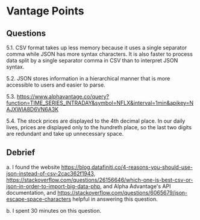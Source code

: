 # Vantage Points

## Questions

5.1. CSV format takes up less memory because it uses a single separator comma while JSON has more syntax characters. It is also faster to process data split by a single separator comma in CSV than to interpret JSON syntax.

5.2. JSON stores information in a hierarchical manner that is more accessible to users and easier to parse.

5.3. https://www.alphavantage.co/query?function=TIME_SERIES_INTRADAY&symbol=NFLX&interval=1min&apikey=NAJXWIA8D6VN6A3K

5.4. The stock prices are displayed to the 4th decimal place. In our daily lives, prices are displayed only to the hundreth place, so the last two digits are redundant and take up unnecessary space.

## Debrief

a. I found the website https://blog.datafiniti.co/4-reasons-you-should-use-json-instead-of-csv-2cac362f1943, https://stackoverflow.com/questions/26156646/which-one-is-best-csv-or-json-in-order-to-import-big-data-php, and Alpha Advantage's API documentation, and https://stackoverflow.com/questions/6065679/json-escape-space-characters helpful in answering this question.

b. I spent 30 minutes on this question.

